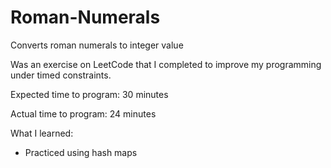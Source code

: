 # Roman-Numerals
Converts roman numerals to integer value


Was an exercise on LeetCode that I completed to improve my programming under timed constraints.

Expected time to program: 30 minutes

Actual time to program: 24 minutes


What I learned:
- Practiced using hash maps


